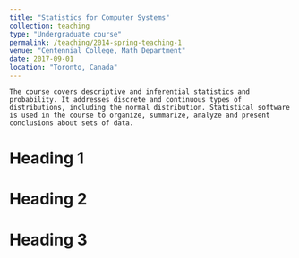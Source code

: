 ```yaml
---
title: "Statistics for Computer Systems"
collection: teaching
type: "Undergraduate course"
permalink: /teaching/2014-spring-teaching-1
venue: "Centennial College, Math Department"
date: 2017-09-01
location: "Toronto, Canada"
---
```


	The course covers descriptive and inferential statistics and probability. It addresses discrete and continuous types of distributions, including the normal distribution. Statistical software is used in the course to organize, summarize, analyze and present conclusions about sets of data.

Heading 1
======

Heading 2
======

Heading 3
======
